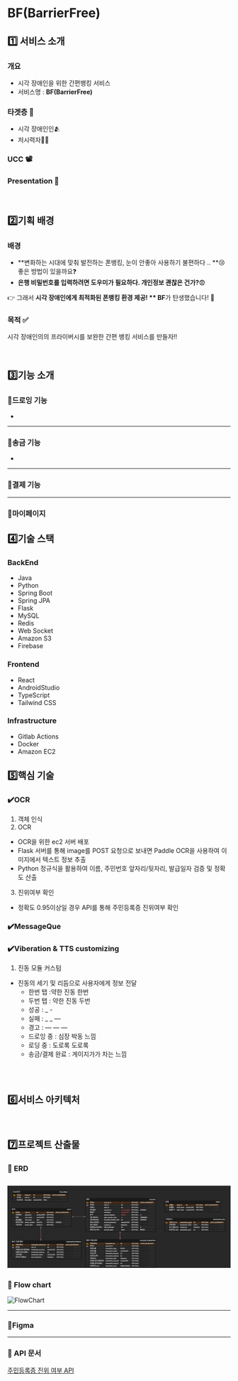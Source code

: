
# BF(BarrierFree)

## 1️⃣ 서비스 소개

### 개요

- 시각 장애인을 위한 간편뱅킹 서비스 
- 서비스명 : **BF(BarrierFree)**

### 타겟층 🎯

- 시각 장애인인🫂
- 저시력자👳🧓

### UCC 📽️


### Presentation 📕


<br>

## 2️⃣기획 배경

### 배경

- **변화하는 시대에 맞춰 발전하는 폰뱅킹, 눈이 안좋아 사용하기 불편하다 .. **😢 좋은 방법이 있을까요❓
- **은행 비밀번호를 입력하려면 도우미가 필요하다. 개인정보 괜찮은 건가?**😨 


👉 그래서 **시각 장애인에게 최적화된 폰뱅킹 환경 제공! ** BF**가 탄생했습니다! 💙

### 목적 ✅

시각 장애인의의 프라이버시를 보완한 간편 뱅킹 서비스를 만들자‼️

<br>

## 3️⃣기능 소개

### 📌드로잉 기능
- 

---

### 📌송금 기능
- 
---

### 📌결제 기능

---

### 📌마이페이지


## 4️⃣기술 스택
### BackEnd
- Java
- Python
- Spring Boot
- Spring JPA
- Flask
- MySQL
- Redis
- Web Socket
- Amazon S3
- Firebase

### Frontend
- React
- AndroidStudio
- TypeScript
- Tailwind CSS

### Infrastructure
- Gitlab Actions
- Docker
- Amazon EC2

## 5️⃣핵심 기술
### ✔️OCR
1. 객체 인식
2. OCR
- OCR을 위한 ec2 서버 배포
- Flask 서버를 통해 image를 POST 요청으로 보내면 Paddle OCR을 사용하여 이미지에서 텍스트 정보 추출
- Python 정규식을 활용하여 이름, 주민번호 앞자리/뒷자리, 발급일자 검증 및 정확도 산출
3. 진위여부 확인
- 정확도 0.95이상일 경우 API를 통해 주민등록증 진위여부 확인

### ✔️MessageQue

### ✔️Viberation & TTS customizing
1. 진동 모듈 커스텀
- 진동의 세기 및 리듬으로 사용자에게 정보 전달
    - 한번 탭 :약한 진동 한번
    - 두번 탭 : 약한 진동 두번
    - 성공 : _ -
    - 실패 : _ _ —
    - 경고 : — — —
    - 드로잉 중 : 심장 박동 느낌
    - 로딩 중 : 도로록 도로록
    - 송금/결제 완료 : 게이지가가 차는 느낌
<br>


<br>

## 6️⃣서비스 아키텍처


<br>

## 7️⃣프로젝트 산출물
### 📌 ERD
![ERD](./images/Blind_fin_ERD.PNG)
---

### 📌 Flow chart
![FlowChart](./images/Flow_chart.png)

---

### 📌Figma


---

### 📌 API 문서
[주민등록증 진위 여부 API](https://apick.app/dev_guide/identi_card1)
